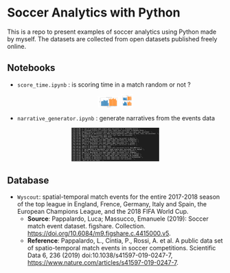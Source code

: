 # Soccer Analytics with Python
This is a repo to present examples of soccer analytics using Python made by myself. The datasets are collected from open datasets published freely online.

## Notebooks
- `score_time.ipynb` : is scoring time in a match random or not ?
<p align="center">
<img src="./figs/PL_score_time.png" style="zoom:5%;" />
<img src="./figs/homeaway_scoring_time.png" style="zoom:3%;" />
</p>

- `narrative_generator.ipynb` : generate narratives from the events data
<p align="center">
<img src="./figs/narrative.png" style="zoom:20%;" />
</p>

## Database
- `Wyscout`: spatial-temporal match events for the entire 2017-2018 season of the top league in England, Frence, Germany, Italy and Spain, the European Champions League, and the 2018 FIFA World Cup.
  - **Source**: Pappalardo, Luca; Massucco, Emanuele (2019): Soccer match event dataset. figshare. Collection. https://doi.org/10.6084/m9.figshare.c.4415000.v5.
  - **Reference**: Pappalardo, L., Cintia, P., Rossi, A. et al. A public data set of spatio-temporal match events in soccer competitions. Scientific Data 6, 236 (2019) doi:10.1038/s41597-019-0247-7, https://www.nature.com/articles/s41597-019-0247-7.

